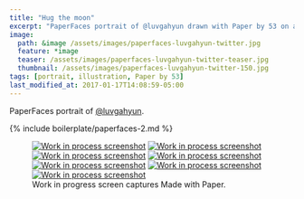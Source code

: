 ```yaml
---
title: "Hug the moon"
excerpt: "PaperFaces portrait of @luvgahyun drawn with Paper by 53 on an iPad."
image: 
  path: &image /assets/images/paperfaces-luvgahyun-twitter.jpg 
  feature: *image
  teaser: /assets/images/paperfaces-luvgahyun-twitter-teaser.jpg
  thumbnail: /assets/images/paperfaces-luvgahyun-twitter-150.jpg
tags: [portrait, illustration, Paper by 53]
last_modified_at: 2017-01-17T14:08:59-05:00
---
```


PaperFaces portrait of [@luvgahyun](http://twitter.com/luvgahyun).

{% include boilerplate/paperfaces-2.md %}

<figure class="third">
  <a href="/assets/images/paperfaces-luvgahyun-process-1-lg.jpg"><img src="/assets/images/paperfaces-luvgahyun-process-1-600.jpg" alt="Work in process screenshot"></a>
  <a href="/assets/images/paperfaces-luvgahyun-process-2-lg.jpg"><img src="/assets/images/paperfaces-luvgahyun-process-2-600.jpg" alt="Work in process screenshot"></a>
  <a href="/assets/images/paperfaces-luvgahyun-process-3-lg.jpg"><img src="/assets/images/paperfaces-luvgahyun-process-3-600.jpg" alt="Work in process screenshot"></a>
  <a href="/assets/images/paperfaces-luvgahyun-process-4-lg.jpg"><img src="/assets/images/paperfaces-luvgahyun-process-4-600.jpg" alt="Work in process screenshot"></a>
  <a href="/assets/images/paperfaces-luvgahyun-process-5-lg.jpg"><img src="/assets/images/paperfaces-luvgahyun-process-5-600.jpg" alt="Work in process screenshot"></a>
  <a href="/assets/images/paperfaces-luvgahyun-process-6-lg.jpg"><img src="/assets/images/paperfaces-luvgahyun-process-6-600.jpg" alt="Work in process screenshot"></a>
  <a href="/assets/images/paperfaces-luvgahyun-process-7-lg.jpg"><img src="/assets/images/paperfaces-luvgahyun-process-7-600.jpg" alt="Work in process screenshot"></a>
  <figcaption>Work in progress screen captures Made with Paper.</figcaption>
</figure>
